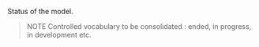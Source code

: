 Status of the model. 
>NOTE Controlled vocabulary to be consolidated : ended, in progress, in development etc.
